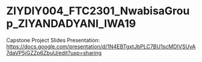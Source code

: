# ZIYDIY004_FTC2301_NwabisaGroup_ZIYANDADYANI_IWA19
Capstone Project
Slides Presentation: https://docs.google.com/presentation/d/1N4EBTgxtJbPLC7BU1scMDIVSUyA7daVP5jGZZp6ZbuU/edit?usp=sharing 
